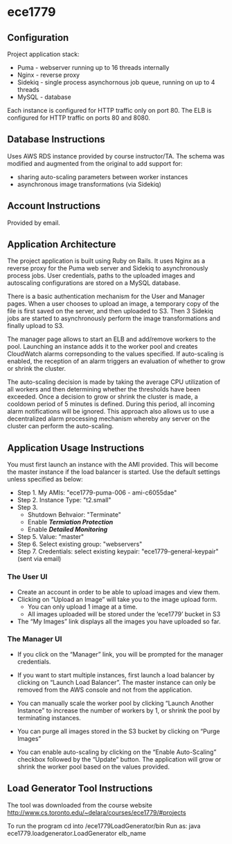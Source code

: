 # ece1779

## Configuration
Project application stack:

- Puma - webserver running up to 16 threads internally
- Nginx - reverse proxy
- Sidekiq - single process asynchornous job queue, running on up to 4 threads
- MySQL - database

Each instance is configured for HTTP traffic only on port 80.
The ELB is configured for HTTP traffic on ports 80 and 8080.

## Database Instructions

Uses AWS RDS instance provided by course instructor/TA. The schema was modified 
and augmented from the original to add support for:

- sharing auto-scaling parameters between worker instances
- asynchronous image transformations (via Sidekiq)

## Account Instructions
Provided by email.

## Application Architecture
The project application is built using Ruby on Rails. It uses Nginx as a reverse proxy for the Puma web server and Sidekiq to asynchronously process jobs. User credentials, paths to the uploaded images and autoscaling configurations are stored on a MySQL database.

There is a basic authentication mechanism for the User and Manager pages. When a user chooses to upload an image, a temporary copy of the file is first saved on the server, and then uploaded to S3. Then 3 Sidekiq jobs are started to asynchronously perform the image transformations and finally upload to S3.

The manager page allows to start an ELB and add/remove workers to the pool. Launching an instance adds it to the worker pool and creates CloudWatch alarms correpsonding to the values specified. If auto-scaling is enabled, the reception of an alarm triggers an evaluation of whether to grow or shrink the cluster. 

The auto-scaling decision is made by taking the average CPU utilization of all workers and then determining whether the thresholds have been exceeded. Once a decision to grow or shrink the cluster is made, a cooldown period of 5 minutes is defined. During this period, all incoming alarm notifications will be ignored. This approach also allows us to use a decentralized alarm processing mechanism whereby any server on the cluster can perform the auto-scaling.

## Application Usage Instructions
You must first launch an instance with the AMI provided. This will become the master instance if the load balancer is started.
Use the default settings unless specified as below: 

- Step 1. My AMIs:                      "ece1779-puma-006 - ami-c6055dae"
- Step 2. Instance Type:                "t2.small"
- Step 3.
    - Shutdown Behvaior:            "Terminate" 
    - Enable ***Termiation Protection***
    - Enable ***Detailed Monitoring***
- Step 5. Value:                        "master" 
- Step 6. Select existing group:        "webservers"
- Step 7. Credentials: select existing keypair:      "ece1779-general-keypair" (sent via email)

### The User UI

- Create an account in order to be able to upload images and view them. 
- Clicking on “Upload an Image” will take you to the image upload form. 
    - You can only upload 1 image at a time.
    - All images uploaded will be stored under the ‘ece1779’ bucket in S3
- The “My Images” link displays all the images you have uploaded so far. 


### The Manager UI

  - If you click on the “Manager” link, you will be prompted for the manager credentials.

  - If you want to start multiple instances, first launch a load balancer by clicking on “Launch Load Balancer”.
The master instance can only be removed from the AWS console and not from the application.

  - You can manually scale the worker pool by clicking “Launch Another Instance” to increase the number of workers by 1, or shrink the pool by terminating instances.

  - You can purge all images stored in the S3 bucket by clicking on “Purge Images”

  - You can enable auto-scaling by clicking on the “Enable Auto-Scaling” checkbox followed by the “Update” button. The application will grow or shrink the worker pool based on the values provided.


## Load Generator Tool Instructions
The tool was downloaded from the course website 
http://www.cs.toronto.edu/~delara/courses/ece1779/#projects

To run the program cd into <vm-directory>/ece1779LoadGenerator/bin
Run as:
  java ece1779.loadgenerator.LoadGenerator elb_name
